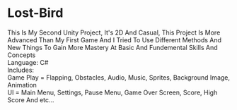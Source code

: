 # Lost-Bird
This Is My Second Unity Project, It's 2D And Casual, This Project Is More Advanced Than My First Game And I Tried To Use Different Methods And New Things To Gain More Mastery At Basic And Fundemental Skills And Concepts<br>
Language: C#<br>
Includes:<br>
Game Play = Flapping, Obstacles, Audio, Music, Sprites, Background Image, Animation<br>
UI = Main Menu, Settings, Pause Menu, Game Over Screen, Score, High Score
And etc...

